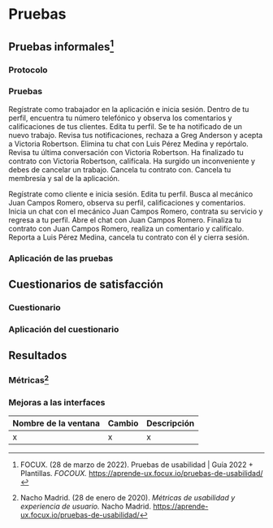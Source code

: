 # Pruebas
## Pruebas informales[^1]
### Protocolo

### Pruebas


Regístrate como trabajador en la aplicación e inicia sesión. 
Dentro de tu perfil, encuentra tu número telefónico y  observa los comentarios y calificaciones de tus clientes. 
Edita tu perfil.
Se te ha notificado de un nuevo trabajo. Revisa tus notificaciones, rechaza a Greg Anderson y  acepta a Victoria Robertson. 
Elimina tu chat con Luis Pérez Medina y repórtalo.
Revisa tu última conversación con Victoria Robertson. 
Ha finalizado tu contrato con Victoria Robertson, califícala. 
Ha surgido un inconveniente y debes de cancelar un trabajo. Cancela tu contrato con. 
Cancela tu membresía y sal de la aplicación. 


Regístrate como cliente e inicia sesión.
Edita tu perfil. 
Busca al mecánico Juan Campos Romero, observa su perfil, calificaciones y comentarios. 
Inicia un chat con el mecánico Juan Campos Romero, contrata su servicio y regresa a tu perfil. 
Abre el chat con Juan Campos Romero.
Finaliza tu contrato con Juan Campos Romero, realiza un comentario y califícalo. 
Reporta a Luis Pérez Medina, cancela tu contrato con él y cierra sesión. 




### Aplicación de las pruebas
## Cuestionarios de satisfacción
###  Cuestionario
### Aplicación del cuestionario
## Resultados
### Métricas[^2]
### Mejoras a las interfaces 
| Nombre de la ventana | Cambio | Descripción|
|--|--|--|
| x | x |x|

[^1]: FOCUX. (28 de marzo de 2022). Pruebas de usabilidad | Guía 2022 + Plantillas. *FOCOUX.* https://aprende-ux.focux.io/pruebas-de-usabilidad/
[^2]: Nacho Madrid. (28 de enero de 2020). *Métricas de usabilidad y experiencia de usuario.* Nacho Madrid. https://aprende-ux.focux.io/pruebas-de-usabilidad/
<!--stackedit_data:
eyJoaXN0b3J5IjpbLTE0NzU1MTE2MjUsLTIzMjI4NjYzLDg0OD
Y1MDkzMSwtMTI1MzYwNTQ1MywtNTM2ODc2Mzg4LDUxNzE3NzA3
Miw2NjI1NDM0OTcsLTc3NTg5NzQ2NCwtNzUzMDE2MzIzLC0xMj
k1Mzg2MDM1LDg4ODQxMzY1Ml19
-->